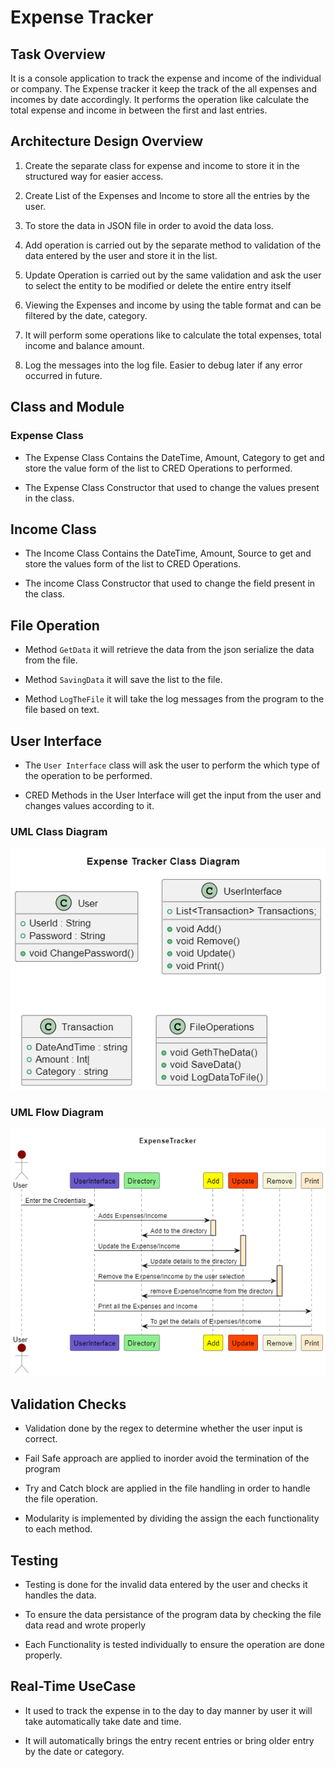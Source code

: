 # Expense Tracker

## Task Overview

It is a console application to track the expense and income of the individual or company. The Expense tracker it keep the track of the all expenses and incomes by date accordingly. It performs the operation like calculate the total expense and income in between the first and last entries.

## Architecture Design Overview

1. Create the separate class for expense and income to store it in the structured way for easier access.

2. Create List of the Expenses and Income to store all the entries by the user.

3. To store the data in JSON file in order to avoid the data loss.

4. Add operation is carried out by the separate method to validation of the data entered by the user and store it in the list.

5. Update Operation is carried out by the same validation and ask the user to select the entity to be modified or delete the entire entry itself

6. Viewing the Expenses and income by using the table format and can be filtered by the date, category.

7. It will perform some operations like to calculate the total expenses, total income and balance amount.

8. Log the messages into the log file. Easier to debug later if any error occurred in future.

## Class and Module

### Expense Class

- The Expense Class Contains the DateTime, Amount, Category to get and store the value form of the list to CRED Operations to performed.

- The Expense Class Constructor that used to change the values present in the class.

## Income Class

- The Income Class Contains the DateTime, Amount, Source to get and store the values form of the list to CRED Operations.

- The income Class Constructor that used to  change the field present in the class.

## File Operation

- Method `GetData` it will retrieve the data from the json serialize the data from the file.

- Method `SavingData` it will save the list to the file.

- Method `LogTheFile` it will take the log messages from the program to the file based on text.

## User Interface

- The `User Interface` class will ask the user to perform the which type of the operation to be performed.

- CRED Methods in the User Interface will get the input from the user and changes values according to it.

### UML Class Diagram

![Alt text](ExpenseTrackerClassDiagram.png)

### UML Flow Diagram

![Alt text](ExpenseTrackerFlowDigram.png)

## Validation Checks

- Validation done by the regex to determine whether the user input is correct.

- Fail Safe approach are applied to inorder avoid the termination of the program

- Try and Catch block are applied in the file handling in order to handle the file operation.

- Modularity is implemented by dividing the assign the each functionality to each method.

## Testing

- Testing is done for the invalid data entered by the user and checks it handles the data.

- To ensure the data persistance of the program data by checking the file data read and wrote properly

- Each Functionality is tested individually to ensure the operation are done properly.

## Real-Time UseCase

- It used to track the expense in to the day to day manner by user it will take automatically take date and time.

- It will automatically brings the entry recent entries or bring older entry by the date or category.